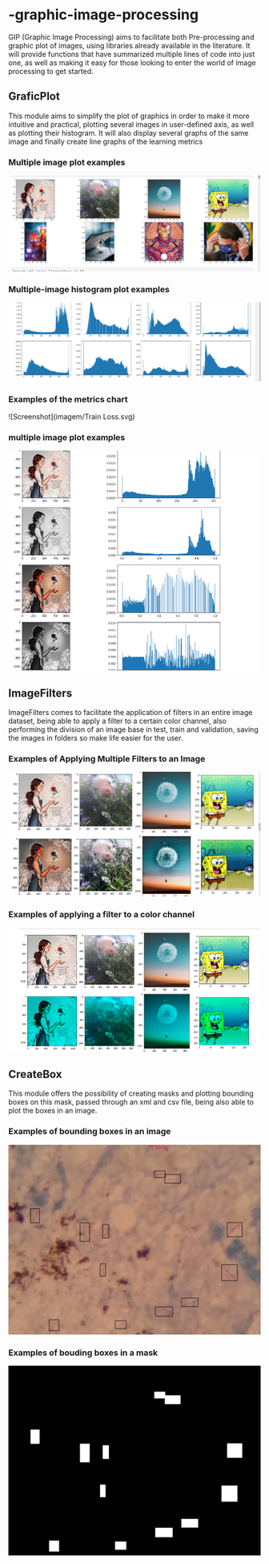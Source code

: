 # -graphic-image-processing
GIP (Graphic Image Processing) aims to facilitate both Pre-processing and graphic plot of images, using libraries already available in the literature.
     It will provide functions that have summarized multiple lines of code into just one, as well as making it easy for those looking to enter the 
     world of image processing to get started.
   

## GraficPlot
 This module aims to simplify the plot of graphics in order to make it more 
intuitive and practical, plotting several images in user-defined axis, 
as well as plotting their histogram. It will also display several graphs 
of the same image and finally create line graphs of the learning metrics
### Multiple image plot examples
![Screenshot](imagem/plot.png)

### Multiple-image histogram plot examples
![Screenshot](imagem/histograma.png)
 
 
 ### Examples of the metrics chart
![Screenshot](imagem/Train Loss.svg)
 
 
 ### multiple image plot examples
![Screenshot](imagem/multi.png)
 
 
## ImageFilters
ImageFilters comes to facilitate the application of filters in an entire 
image dataset, being able to apply a filter to a certain color channel, 
also performing the division of an image base in test, train and validation, 
saving the images in folders so make life easier for the user.

 ### Examples of Applying Multiple Filters to an Image
![Screenshot](imagem/equaliza.png)

 ### Examples of applying a filter to a color channel
![Screenshot](imagem/canal.png)

## CreateBox


This module offers the possibility of creating masks and plotting bounding 
boxes on this mask, passed through an xml and csv file, being also able to 
plot the boxes in an image.
### Examples of bounding boxes in an image
![Screenshot](imagem/boxe_tuberculosis-phone-0088.jpg)
### Examples of bouding boxes in a mask
![Screenshot](imagem/maskboxe_tuberculosis-phone-0088.jpg)


